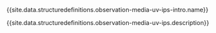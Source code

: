 {{site.data.structuredefinitions.observation-media-uv-ips-intro.name}}

{{site.data.structuredefinitions.observation-media-uv-ips.description}}


